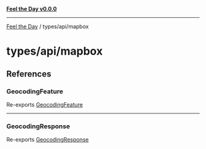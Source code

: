 [**Feel the Day v0.0.0**](../../../README.md)

***

[Feel the Day](../../../README.md) / types/api/mapbox

# types/api/mapbox

## References

### GeocodingFeature

Re-exports [GeocodingFeature](geocoding/interfaces/GeocodingFeature.md)

***

### GeocodingResponse

Re-exports [GeocodingResponse](geocoding/interfaces/GeocodingResponse.md)
